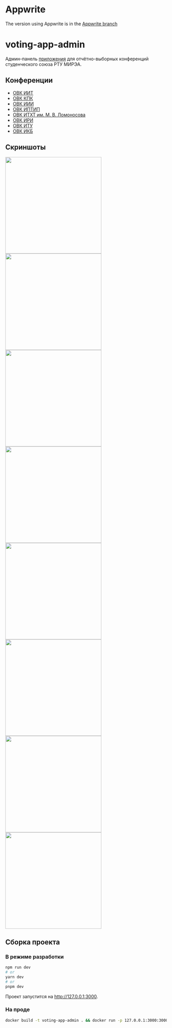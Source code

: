 # Appwrite

The version using Appwrite is in the [Appwrite branch](https://github.com/mirea-ninja/voting-app-admin/tree/appwrite)

# voting-app-admin

Админ-панель [приложения](https://github.com/mirea-ninja/face-to-face-voting-app) для отчётно-выборных конференций студенческого союза РТУ МИРЭА.

## Конференции

- [ОВК ИИТ](https://vk.com/wall-78724646_1219)
- [ОВК КПК](https://vk.com/wall-78724646_1298)
- [ОВК ИИИ](https://vk.com/wall-78724646_1306)
- [ОВК ИПТИП](https://vk.com/wall-78724646_1364)
- [ОВК ИТХТ им. М. В. Ломоносова](https://vk.com/wall-78724646_1343)
- [ОВК ИРИ](https://vk.com/wall-78724646_1397)
- [ОВК ИТУ](https://vk.com/wall-78724646_1436)
- [ОВК ИКБ](https://vk.com/wall-78724646_1458)

## Скриншоты

<p float="left">
  <img width="300" src="https://user-images.githubusercontent.com/70258211/224476782-a0d34885-81c7-40d5-85e1-f2c197043acd.png"/>
  <img width="300" src="https://user-images.githubusercontent.com/70258211/224476886-17b50ea0-9cd5-4885-a209-c028b7002915.png"/>
  <img width="300" src="https://user-images.githubusercontent.com/70258211/224476999-59715b76-536b-4352-9ff6-4267f9cf8c1b.png"/>
  <img width="300" src="https://user-images.githubusercontent.com/70258211/224477020-ec04673f-e927-4785-932a-c90e676e9dd7.png"/>
  <img width="300" src="https://user-images.githubusercontent.com/70258211/224477458-e4fcaac6-b50f-4cf3-b1fa-5d0b8ca73049.png"/>
  <img width="300" src="https://user-images.githubusercontent.com/70258211/224477549-7b27be83-ef33-4384-9aa4-3351129a8503.png"/>
  <img width="300" src="https://user-images.githubusercontent.com/70258211/224477371-5308b9dd-9231-4480-a62c-1e6edf4aeb27.png"/>
  <img width="300" src="https://user-images.githubusercontent.com/70258211/224478024-0602e20d-6fff-4518-86b7-8dd0758a7dd3.png">
</p>

## Сборка проекта

### В режиме разработки

```bash
npm run dev
# or
yarn dev
# or
pnpm dev
```

Проект запустится на http://127.0.0.1:3000.

### На проде

```bash
docker build -t voting-app-admin . && docker run -p 127.0.0.1:3000:3000 voting-app-admin
```
